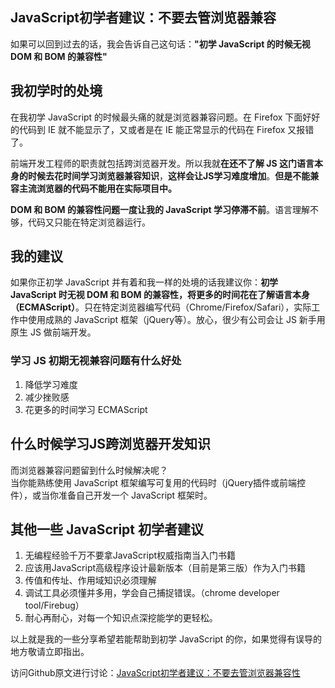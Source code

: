 JavaScript初学者建议：不要去管浏览器兼容
--------------------------

<!-- Create Date: 2014-01-01 -->

如果可以回到过去的话，我会告诉自己这句话：**"初学 JavaScript 的时候无视 DOM 和 BOM 的兼容性"**

我初学时的处境
--------------------
在我初学 JavaScript 的时候最头痛的就是浏览器兼容问题。在 Firefox 下面好好的代码到 IE 就不能显示了，又或者是在 IE 能正常显示的代码在 Firefox 又报错了。

前端开发工程师的职责就包括跨浏览器开发。所以我就**在还不了解 JS 这门语言本身的时候去花时间学习浏览器兼容知识**，**这样会让JS学习难度增加**。**但是不能兼容主流浏览器的代码不能用在实际项目中。**

**DOM 和 BOM 的兼容性问题一度让我的 JavaScript 学习停滞不前**。语言理解不够，代码又只能在特定浏览器运行。

我的建议
------------
如果你正初学 JavaScript 并有着和我一样的处境的话我建议你：**初学 JavaScript 时无视 DOM 和 BOM 的兼容性，将更多的时间花在了解语言本身（ECMAScript）**。只在特定浏览器编写代码（Chrome/Firefox/Safari），实际工作中使用成熟的 JavaScript 框架（jQuery等）。放心，很少有公司会让 JS 新手用原生 JS 做前端开发。

### 学习 JS 初期无视兼容问题有什么好处
1. 降低学习难度
1. 减少挫败感
1. 花更多的时间学习 ECMAScript

什么时候学习JS跨浏览器开发知识
---------------------------------------------

而浏览器兼容问题留到什么时候解决呢？  
当你能熟练使用 JavaScript 框架编写可复用的代码时（jQuery插件或前端控件），或当你准备自己开发一个 JavaScript 框架时。

其他一些 JavaScript 初学者建议
-----------------------------------------
1. 无编程经验千万不要拿JavaScript权威指南当入门书籍
2. 应该用JavaScript高级程序设计最新版本（目前是第三版）作为入门书籍
3. 传值和传址、作用域知识必须理解
4. 调试工具必须懂并多用，学会自己捕捉错误。（chrome developer tool/Firebug）
5. 耐心再耐心，对每一个知识点深挖能学的更轻松。

以上就是我的一些分享希望若能帮助到初学 JavaScript 的你，如果觉得有误导的地方敬请立即指出。

访问Github原文进行讨论：[JavaScript初学者建议：不要去管浏览器兼容性](https://github.com/nimojs/blog/issues/1)
 